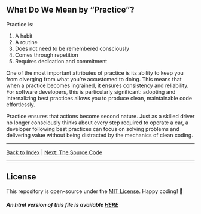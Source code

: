 ## What Do We Mean by “Practice”?

Practice is:
1. A habit  
2. A routine  
3. Does not need to be remembered consciously  
4. Comes through repetition  
5. Requires dedication and commitment  

One of the most important attributes of practice is its ability to keep you from diverging from what you’re accustomed to doing. This means that when a practice becomes ingrained, it ensures consistency and reliability. For software developers, this is particularly significant: adopting and internalizing best practices allows you to produce clean, maintainable code effortlessly.

Practice ensures that actions become second nature. Just as a skilled driver no longer consciously thinks about every step required to operate a car, a developer following best practices can focus on solving problems and delivering value without being distracted by the mechanics of clean coding.

---

[Back to Index](../../README.md) | [Next: The Source Code](./The_Source_Code.md)

---
## License
This repository is open-source under the [MIT License](/LICENSE.md).
Happy coding! 🎉
##### An html version of this file is available [HERE](https://gnespolino.github.io/devhandbook/index.html)